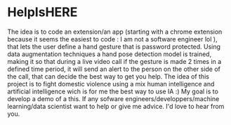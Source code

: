 # HelpIsHERE

The idea is to code an extension/an app (starting with a chrome extension because it seems the easiest to code : I am  not a software engineer lol ), that lets the user define a hand gesture that is password protected. Using data augmentation techniques a hand pose detection model is trained, making it so that during a live video call if the gesture is made 2 times in a defined time period, it will send an alert to the person on the other side of the call, that can decide the best way to get you help. The idea of this project is to fight domestic violence  using a mix human intelligence and artificial intelligence wich is for me the best way to use IA :)
My goal is to develop a demo of a this. 
If any sofware engineers/developpers/machine learning/data scientist want to help or give me advice. I'd love to hear from you.
